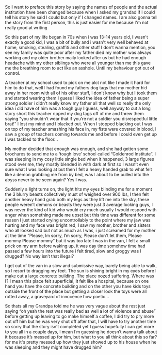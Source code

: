 So I want to preface this story by saying the names of people and the actual institution have been changed because when I asked my grandad if I could tell his story he said I could but only if I changed names. I am also gonna tell the story from the first person, this is just easier for me because I'm not really good at writing.  
  
So this part of my life began in 70s when i was 13-14 years old, I wasn't exactly a good kid, I was a bit of bully and i wasn't very well behaved at home, smoking, stealing, graffiti and other stuff I don't wanna mention, you see my family was quite poor after my father died my mother was always working and my older brother maily looked after us but he had enough headache with my other siblings who were all younger than me this gave me the breathing room to act like an asshole. Until my behaviour got out of control.  
  
A teacher at my school used to pick on me alot not like I made it hard for him to do that, well I had found my fathers dog tags that my mother hid away in her room with all of his other stuff, I don't know why but I took them and started wearing them I guess I liked the idea of father being a super strong soldier i didn't really know my father all that well so really the only idea i did have of him was a tough guy I guess, well anyway to cut a long story short this teacher ripped my dog tags off of me and threw them saying "you shouldn't wear that if you're not a soldier you disrespectful little brat!" I lost my mind and I blacked out. When I stopped blacking out I was on top of my teacher smashing his face in, my fists were covered in blood, I saw a group of teachers coming towards me and before I could even get up I was tackled to the floor...   
  
My mother decided that enough was enough, and she had gotten some brochures to send me to a ‘tough love’ school called “Goldenrod Institute”. I was sleeping in my cosy little single bed when it happened, 3 large figures stood over me, they mostly blended in with dark at first so I wasn’t even sure what I was looking at but then I felt a heavy handed grab to what felt like a demon grabbing me from by bed, was I about to be pulled into the abyss never to be seen again? Yes I was.   
  
Suddenly a light turns on, the light hits my eyes blinding me for a moment the 3 blurry beasts collectively must of weighed over 900 lbs, I then felt another heavy hand grab both my legs as they lift me into the sky, these people weren’t demons or beasts they were just 3 average looking guys, I was never the kind of kid who would cry much usually I would respond with anger when something made me upset but this time was different for some reason I just started crying uncontrollably to the point where my jaw was hurting and my face was bright red, I saw my mother, brother and sisters who all looked sad but not as much as I was, i just screamed for my mother at the time “Please, Im sorry, I’m sorry, Please don't let them, Please mommy Please mommy” but it was too late I was in the van, I felt a small prick on my arm before  waking up, it was day time somehow time had passed a few hours into the future i felt tired, slow and groggy was I drugged? No way isn’t that illegal?   
  
I get out of the van in a slow and submissive way, barely being able to walk, so I resort to dragging my feet. The sun is shining bright in my eyes before I make out a large concrete building. The place oozed suffering. Where was I? I mean this place felt superficial, it felt like a hospital, because on one hand you have the concrete building and on the other you have kids toys outside the front of the place but getting a closer look the toys were all rotted away, a graveyard of innocence how poetic…  
  
So thats all my Grandpa told me he was very vague about the rest just saying “oh yeah the rest was really bad as well a lot of violence and abuse” before getting up leaving to go make himself a coffee, I did try to pry more out off him but he was very shut off after that, I will have to try another time so sorry that the story isn’t completed yet I guess hopefully I can get more to you all in a couple days, I mean I’m guessing he doesn’t wanna talk about it because it’s messed up for him, but what to you all think about this so far? for me it's pretty messed up how they just showed up to his house when he was sleeping and they might have drugged him?  
